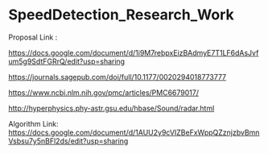 # SpeedDetection_Research_Work

Proposal Link :

https://docs.google.com/document/d/1i9M7rebpxEizBAdmyE7T1LF6dAsJvfum5g9SdtFGRrQ/edit?usp=sharing

https://journals.sagepub.com/doi/full/10.1177/0020294018773777

https://www.ncbi.nlm.nih.gov/pmc/articles/PMC6679017/

http://hyperphysics.phy-astr.gsu.edu/hbase/Sound/radar.html

Algorithm Link: 
https://docs.google.com/document/d/1AUU2y9cVIZBeFxWppQZznjzbvBmnVsbsu7y5nBFl2ds/edit?usp=sharing
